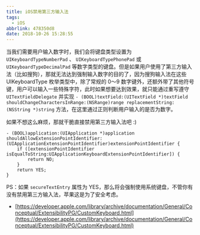 ```yaml
---
title: iOS禁用第三方输入法
tags:
  - iOS
abbrlink: 478350d8
date: 2018-10-26 15:28:55
---
```


当我们需要用户输入数字时，我们会将键盘类型设置为 `UIKeyboardTypeNumberPad` 、 `UIKeyboardTypePhonePad` 或 `UIKeyboardTypeDecimalPad` 等数字类型的键盘。但是如果用户使用了第三方输入法（比如搜狗），那就无法达到强制输入数字的目的了，因为搜狗输入法在这些 UIKeyboardType 枚举类型中，除了常规的 0～9 数字键外，还额外带了其他符号键，用户可以输入一些特殊字符，此时如果想要达到效果，就只能通过重写遵守 `UITextFieldDelegate` 并实现 `- (BOOL)textField:(UITextField *)textField shouldChangeCharactersInRange:(NSRange)range replacementString:(NSString *)string` 方法，在这里通过正则判断用户输入的是否为数字。

如果不想这么麻烦，那就干脆直接禁用第三方输入法吧 :)

```ObjC
- (BOOL)application:(UIApplication *)application shouldAllowExtensionPointIdentifier:(UIApplicationExtensionPointIdentifier)extensionPointIdentifier {
    if ([extensionPointIdentifier isEqualToString:UIApplicationKeyboardExtensionPointIdentifier]) {
        return NO;
    }
    return YES;
}
```

PS：如果 `secureTextEntry` 属性为 YES，那么将会强制使用系统键盘，不管你有没有禁用第三方输入法，苹果这是为了安全考虑。

- [https://developer.apple.com/library/archive/documentation/General/Conceptual/ExtensibilityPG/CustomKeyboard.html](https://developer.apple.com/library/archive/documentation/General/Conceptual/ExtensibilityPG/CustomKeyboard.html)